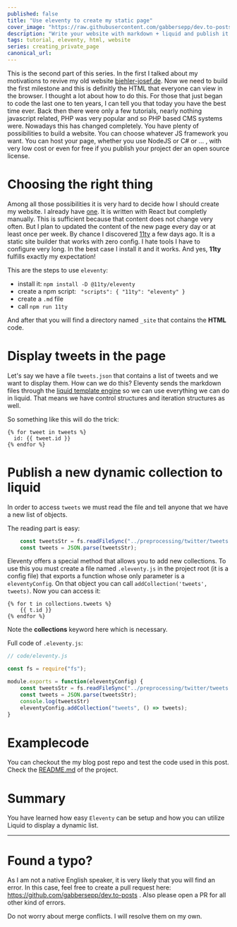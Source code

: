 ```yaml
---
published: false
title: "Use eleventy to create my static page"
cover_image: "https://raw.githubusercontent.com/gabbersepp/dev.to-posts/master/blog-posts/eleventy-static-page/assets/header.png"
description: "Write your website with markdown + liquid and publish it as static page. This article shows how I create my page with eleventy"
tags: tutorial, eleventy, html, website
series: creating_private_page
canonical_url:
---
```


This is the second part of this series. In the first I talked about my motivations to revive my old website [biehler-josef.de](https://biehler-josef.de). Now we need to build the first milestone and this is definitly the HTML that everyone can view in the browser. 
I thought a lot about how to do this. For those that just began to code the last one to ten years, I can tell you that today you have the best time ever. Back then there were only a few tutorials, nearly nothing javascript related, PHP was very popular and so PHP based CMS systems were.
Nowadays this has changed completely. You have plenty of possibilities to build a website. You can choose whatever JS framework you want. You can host your page, whether you use NodeJS or C# or ... , with very low cost or even for free if you publish your project der an open source license.

# Choosing the right thing
Among all those possibilities it is very hard to decide how I should create my website. I already have [one](https://jodekadev.de). It is written with React but completly manually. This is sufficient because that content does not change very often. But I plan to updated the content of the new page every day or at least once per week. 
By chance I discovered [11ty](https://11ty.dev) a few days ago. It is a static site builder that works with zero config. I hate tools I have to configure very long. In the best case I install it and it works. And yes, **11ty** fulfills exactly my expectation!

This are the steps to use `eleventy`:
+ install it: `npm install -D @11ty/eleventy`
+ create a npm script: `
"scripts": {
    "11ty": "eleventy"
  }`
+ create a `.md` file
+ call `npm run 11ty`

And after that you will find a directory named `_site` that contains the **HTML** code.

# Display tweets in the page
Let's say we have a file `tweets.json` that contains a list of tweets and we want to display them. How can we do this? Eleventy sends the markdown files through the [liquid template engine](https://shopify.github.io/liquid/) so we can use everything we can do in liquid. That means we have control structures and iteration structures as well.

So something like this will do the trick:

```
{% for tweet in tweets %}
  id: {{ tweet.id }}
{% endfor %}
```

# Publish a new dynamic collection to liquid
In order to access `tweets` we must read the file and tell anyone that we have a new list of objects.

The reading part is easy:
```js
    const tweetsStr = fs.readFileSync("../preprocessing/twitter/tweets.json").toString();
    const tweets = JSON.parse(tweetsStr);
```

Eleventy offers a special method that allows you to add new collections. To use this you must create a file named `.eleventy.js` in the project root (it is a config file) that exports a function whose only parameter is a `eleventyConfig`.
On that object you can call `addCollection('tweets', tweets)`. Now you can access it:

```
{% for t in collections.tweets %}
    {{ t.id }}
{% endfor %}
```

Note the **collections** keyword here which is necessary.

Full code of `.eleventy.js`:

```js
// code/eleventy.js

const fs = require("fs");

module.exports = function(eleventyConfig) {
    const tweetsStr = fs.readFileSync("../preprocessing/twitter/tweets.json").toString();
    const tweets = JSON.parse(tweetsStr);
    console.log(tweetsStr)
    eleventyConfig.addCollection("tweets", () => tweets);
}
```

# Examplecode
You can checkout the my blog post repo and test the code used in this post. Check the [README.md](./project/README.md) of the project.

# Summary
You have learned how easy `Eleventy` can be setup and how you can utilize Liquid to display a dynamic list. 

----

# Found a typo?
As I am not a native English speaker, it is very likely that you will find an error. In this case, feel free to create a pull request here: https://github.com/gabbersepp/dev.to-posts . Also please open a PR for all other kind of errors.

Do not worry about merge conflicts. I will resolve them on my own. 
